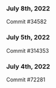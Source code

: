 ### July 8th, 2022

Commit #34582

### July 5th, 2022

Commit #314353


### July 4th, 2022

Commit #72281
